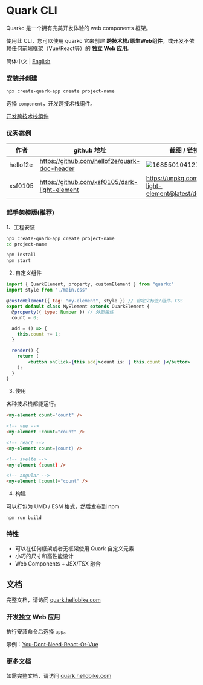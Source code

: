 # Quark CLI

Quarkc 是一个拥有完美开发体验的 web components 框架。

使用此 CLI，您可以使用 quarkc 它来创建 **跨技术栈/原生Web组件**，或开发不依赖任何前端框架（Vue/React等）的 **独立 Web 应用**。

简体中文 | [English](./README.en-US.md)

### 安装并创建

```bash
npx create-quark-app create project-name
```

选择 `component`，开发跨技术栈组件。

[开发跨技术栈组件](https://github.com/hellof2e/quark-cli/blob/main/template/application/component/README.md)

### 优秀案例

|  作者   | github 地址  | 截图 / 链接 
|  ----  | ----  | ----- |
| hellof2e  | https://github.com/hellof2e/quark-doc-header | ![1685501041275](https://github.com/hellof2e/quark/assets/14307551/24dd5626-e6a9-452c-9c95-c2cdb8891573) |
| xsf0105  | https://github.com/xsf0105/dark-light-element |  https://unpkg.com/dark-light-element@latest/demo.html |


### 起手架模版(推荐)

1、工程安装
```bash
npx create-quark-app create project-name
cd project-name

npm install
npm start
```

2. 自定义组件
```jsx
import { QuarkElement, property, customElement } from "quarkc"
import style from "./main.css"

@customElement({ tag: "my-element", style }) // 自定义标签/组件、CSS
export default class MyElement extends QuarkElement {
  @property({ type: Number }) // 外部属性
  count = 0;

  add = () => {
    this.count += 1;
  }

  render() {
    return (
        <button onClick={this.add}>count is: { this.count }</button>
    );
  }
}
```

3. 使用

各种技术栈都能运行。
```html
<my-element count="count" />

<!-- vue -->
<my-element :count="count" />

<!-- react -->
<my-element count={count} />

<!-- svelte -->
<my-element {count} />

<!-- angular -->
<my-element [count]="count" />
```

4. 构建


可以打包为 UMD / ESM 格式，然后发布到 npm
```
npm run build
```

### 特性

* 可以在任何框架或者无框架使用 Quark 自定义元素
* 小巧的尺寸和高性能设计
* Web Components + JSX/TSX 融合


## 文档

完整文档，请访问 [quark.hellobike.com](https://quark.hellobike.com)


### 开发独立 Web 应用

执行安装命令后选择 `app`。

示例：[You-Dont-Need-React-Or-Vue](https://github.com/hellof2e/You-Dont-Need-React-Or-Vue)

### 更多文档

如需完整文档，请访问 [quark.hellobike.com](https://quark.hellobike.com)
